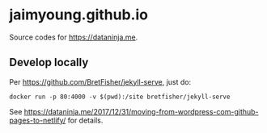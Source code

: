 # jaimyoung.github.io

Source codes for <https://dataninja.me>.

## Develop locally
Per <https://github.com/BretFisher/jekyll-serve>,
just do:

    docker run -p 80:4000 -v $(pwd):/site bretfisher/jekyll-serve


See <https://dataninja.me/2017/12/31/moving-from-wordpress-com-github-pages-to-netlify/>
for details.